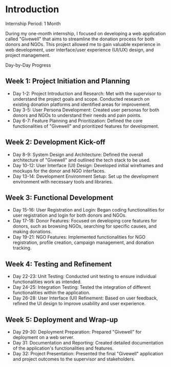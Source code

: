 # Introduction

Internship Period: 1 Month

During my one-month internship, I focused on developing a web application called "Givewell" that aims to streamline the donation process for both donors and NGOs. This project allowed me to gain valuable experience in web development, user interface/user experience (UI/UX) design, and project management.

Day-by-Day Progress

## Week 1: Project Initiation and Planning

* Day 1-2: Project Introduction and Research: Met with the supervisor to understand the project goals and scope. Conducted research on existing donation platforms and identified areas for improvement.
* Day 3-5: User Persona Development: Created user personas for both donors and NGOs to understand their needs and pain points.
* Day 6-7: Feature Planning and Prioritization: Defined the core functionalities of "Givewell" and prioritized features for development.

## Week 2: Development Kick-off

* Day 8-9: System Design and Architecture: Defined the overall architecture of "Givewell" and outlined the tech stack to be used.
* Day 10-12: User Interface (UI) Design: Developed initial wireframes and mockups for the donor and NGO interfaces.
* Day 13-14: Development Environment Setup: Set up the development environment with necessary tools and libraries.

## Week 3: Functional Development

* Day 15-16: User Registration and Login: Began coding functionalities for user registration and login for both donors and NGOs.
* Day 17-18: Donor Features: Focused on developing core features for donors, such as browsing NGOs, searching for specific causes, and making donations.
* Day 19-21: NGO Features: Implemented functionalities for NGO registration, profile creation, campaign management, and donation tracking.

## Week 4: Testing and Refinement

* Day 22-23: Unit Testing: Conducted unit testing to ensure individual functionalities work as intended.
* Day 24-25: Integration Testing: Tested the integration of different functionalities within the application.
* Day 26-28: User Interface (UI) Refinement: Based on user feedback, refined the UI design to improve usability and user experience.

## Week 5: Deployment and Wrap-up

* Day 29-30: Deployment Preparation: Prepared "Givewell" for deployment on a web server.
* Day 31: Documentation and Reporting: Created detailed documentation of the application's functionalities and features.
* Day 32: Project Presentation: Presented the final "Givewell" application and project outcomes to the supervisor and stakeholders.
